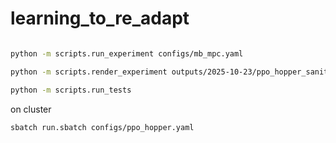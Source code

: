 # learning_to_re_adapt


```bash

python -m scripts.run_experiment configs/mb_mpc.yaml  

python -m scripts.render_experiment outputs/2025-10-23/ppo_hopper_sanity_1

python -m scripts.run_tests

```

on cluster 

```bash
sbatch run.sbatch configs/ppo_hopper.yaml
```